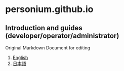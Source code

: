 # personium.github.io
## Introduction and guides (developer/operator/administrator)  
Original Markdown Document for editing  
1. [English](./en/)
1. [日本語](./ja/)
